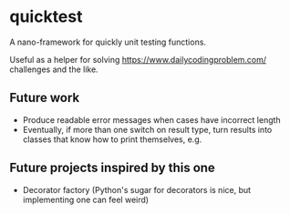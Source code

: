 # quicktest

A nano-framework for quickly unit testing functions.

Useful as a helper for solving https://www.dailycodingproblem.com/ challenges and the like.


## Future work

* Produce readable error messages when cases have incorrect length
* Eventually, if more than one switch on result type, turn results into classes that know how to print themselves, e.g.

## Future projects inspired by this one

* Decorator factory (Python's sugar for decorators is nice, but implementing one can feel weird)